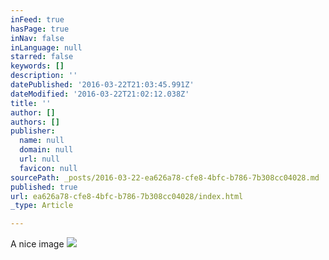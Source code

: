 ```yaml
---
inFeed: true
hasPage: true
inNav: false
inLanguage: null
starred: false
keywords: []
description: ''
datePublished: '2016-03-22T21:03:45.991Z'
dateModified: '2016-03-22T21:02:12.038Z'
title: ''
author: []
authors: []
publisher:
  name: null
  domain: null
  url: null
  favicon: null
sourcePath: _posts/2016-03-22-ea626a78-cfe8-4bfc-b786-7b308cc04028.md
published: true
url: ea626a78-cfe8-4bfc-b786-7b308cc04028/index.html
_type: Article

---
```

A nice image
![](https://the-grid-user-content.s3-us-west-2.amazonaws.com/3fea3a7a-b70e-4708-8d5e-8b1b813f74f5.jpg)